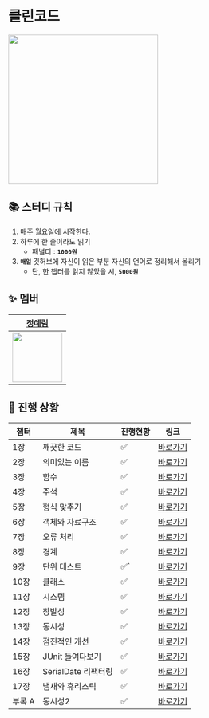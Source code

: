 # 클린코드
<img src="https://image.yes24.com/goods/11681152/XL" width="300">

## 📚 스터디 규칙

1. 매주 월요일에 시작한다.
2. 하루에 한 줄이라도 읽기
    - 패널티 : **`1000원`**
3. **`매일`** 깃허브에 자신이 읽은 부분 자신의 언어로 정리해서 올리기
    - 단, 한 챕터를 읽지 않았을 시, **`5000원`**

## ✨ 멤버

| <a href="https://github.com/yel-m"> 정예림 |
| --- |
| <img src="https://github.com/yel-m.png" width="100"> |

## 📌 진행 상황

| 챕터        | 제목           | 진행현황 | 링크     |
| -------     | -------------- | -------- | -------- |
| 1장         | 깨끗한 코드    | ✅   | [바로가기](https://github.com/star-books-coffee/clean-code/tree/main/1%EC%9E%A5) |        
| 2장         | 의미있는 이름  | ✅ | [바로가기](https://github.com/star-books-coffee/clean-code/tree/main/2%EC%9E%A5)         |
| 3장         | 함수           | ✅ | [바로가기](https://github.com/star-books-coffee/clean-code/tree/main/3%EC%9E%A5)         |
| 4장         | 주석           | ✅ | [바로가기](https://github.com/star-books-coffee/clean-code/tree/main/4%EC%9E%A5)         |
| 5장         | 형식 맞추기    | ✅ | [바로가기](https://github.com/star-books-coffee/clean-code/tree/main/5%EC%9E%A5)         |
| 6장         | 객체와 자료구조 | ✅ | [바로가기](https://github.com/star-books-coffee/clean-code/tree/main/6%EC%9E%A5)         |
| 7장         | 오류 처리       | ✅ | [바로가기](https://github.com/star-books-coffee/clean-code/tree/main/7%EC%9E%A5)         |
| 8장         |  경계           | ✅ | [바로가기](https://github.com/star-books-coffee/clean-code/tree/main/8%EC%9E%A5)         |
| 9장         |  단위 테스트    | ✅` | [바로가기](https://github.com/star-books-coffee/clean-code/tree/main/9%EC%9E%A5)         |
| 10장        |  클래스         | ✅ | [바로가기](https://github.com/star-books-coffee/clean-code/tree/main/10%EC%9E%A5)        |
| 11장        |  시스템         | ✅ | [바로가기](https://github.com/star-books-coffee/clean-code/tree/main/11%EC%9E%A5)        |
| 12장        |  창발성          | ✅ |[바로가기](https://github.com/star-books-coffee/clean-code/tree/main/12%EC%9E%A5)       |
| 13장        |  동시성          | ✅     |[바로가기](https://github.com/star-books-coffee/clean-code/tree/main/13%EC%9E%A5)        |
| 14장        |  점진적인 개선     | ✅     |[바로가기](https://github.com/star-books-coffee/clean-code/tree/main/14%EC%9E%A5)        |
| 15장        |  JUnit 들여다보기    | ✅     |[바로가기](https://github.com/star-books-coffee/clean-code/tree/main/15%EC%9E%A5)        |
| 16장        |  SerialDate 리팩터링   | ✅     |[바로가기](https://github.com/star-books-coffee/clean-code/tree/main/16%EC%9E%A5)        |
| 17장        | 냄새와 휴리스틱    | ✅     |[바로가기](https://github.com/star-books-coffee/clean-code/tree/main/17%EC%9E%A5)        |
| 부록 A       | 동시성2        | ✅     |[바로가기](https://github.com/star-books-coffee/clean-code/tree/main/%EB%B6%80%EB%A1%9D%20A) |

